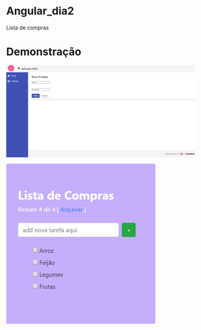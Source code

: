 # Angular_dia2
Lista de compras
# Demonstração
![CRUD](https://github.com/MariaMuniz/CRUD/blob/master/img/img1.png)


![Angular_dia2](https://github.com/MariaMuniz/Angular_dia2/blob/master/tarefa1.png)

